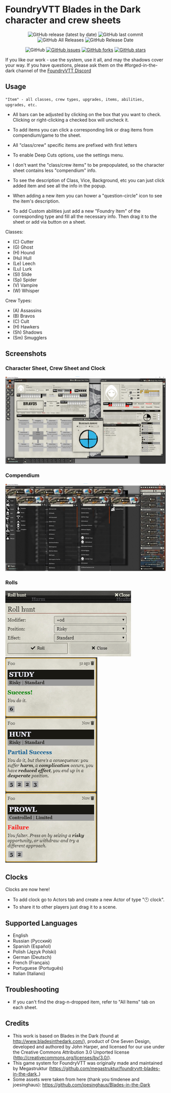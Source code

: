 # FoundryVTT Blades in the Dark character and crew sheets

<p align="center">
<img alt="GitHub release (latest by date)" src="https://img.shields.io/github/v/release/dez384/foundryvtt-blades-in-the-dark"> <img alt="GitHub last commit" src="https://img.shields.io/github/last-commit/dez384/foundryvtt-blades-in-the-dark"> <img alt="GitHub All Releases" src="https://img.shields.io/github/downloads/dez384/foundryvtt-Blades68/total" /> <img alt="GitHub Release Date" src="https://img.shields.io/github/release-date/dez384/foundryvtt-blades-in-the-dark?label=latest%20release" /> 
</p>
<p align="center">
<img alt="GitHub" src="https://img.shields.io/github/license/dez384/foundryvtt-blades-in-the-dark"> <a href="https://github.com/dez384/foundryvtt-Blades68/issues"><img alt="GitHub issues" src="https://img.shields.io/github/issues/dez384/foundryvtt-blades-in-the-dark"></a> <a href="https://github.com/dez384/foundryvtt-Blades68/network"><img alt="GitHub forks" src="https://img.shields.io/github/forks/dez384/foundryvtt-blades-in-the-dark"></a> <a href="https://github.com/dez384/foundryvtt-Blades68/stargazers"><img alt="GitHub stars" src="https://img.shields.io/github/stars/dez384/foundryvtt-blades-in-the-dark"></a> 
</p>

If you like our work - use the system, use it all, and may the shadows cover your way.
If you have questions, please ask them on the #forged-in-the-dark channel of the [FoundryVTT Discord](https://discord.gg/foundryvtt)

## Usage
`"Item" - all classes, crew types, upgrades, items, abilities, upgrades, etc.`

- All bars can be adjusted by clicking on the box that you want to check. Clicking or right-clicking a checked box will uncheck it.
- To add items you can click a corresponding link or drag items from compendium/game to the sheet.
- All "class/crew" specific items are prefixed with first letters
- To enable Deep Cuts options, use the settings menu.

- I don't want the "class/crew items" to be prepopulated, so the character sheet contains less "compendium" info.
- To see the description of Class, Vice, Background, etc you can just click added item and see all the info in the popup.
- When adding a new item you can hower a "question-circle" icon to see the item's description.
- To add Custom abilities just add a new "Foundry Item" of the corresponding type and fill all the necessary info. Then drag it to the sheet or add via button on a sheet.

Classes:
- (C)  Cutter
- (G)  Ghost
- (H)  Hound
- (Hu) Hull
- (Le) Leech
- (Lu) Lurk
- (Sl) Slide
- (Sp) Spider
- (V)  Vampire
- (W)  Whisper

Crew Types:
- (A)  Assassins
- (B)  Bravos
- (C)  Cult
- (H)  Hawkers
- (Sh) Shadows
- (Sm) Smugglers

## Screenshots

### Character Sheet, Crew Sheet and Clock
![alt screen][screenshot_all]

### Compendium
![alt screen][screenshot_compendium]

### Rolls
![alt screen][screenshot_roll_1]
![alt screen][screenshot_roll_2]

## Clocks
Clocks are now here!
- To add clock go to Actors tab and create a new Actor of type "🕛 clock".
- To share it to other players just drag it to a scene.

## Supported Languages
- English
- Russian (Русский)
- Spanish (Español)
- Polish (Język Polski)
- German (Deutsch)
- French (Français)
- Portuguese (Português)
- Italian (Italiano)

## Troubleshooting
- If you can't find the drag-n-dropped item, refer to "All Items" tab on each sheet.

## Credits
- This work is based on Blades in the Dark (found at http://www.bladesinthedark.com/), product of One Seven Design, developed and authored by John Harper, and licensed for our use under the Creative Commons Attribution 3.0 Unported license (http://creativecommons.org/licenses/by/3.0/).
- This game system for FoundryVTT was originally made and maintained by Megastruktur (https://github.com/megastruktur/foundryvtt-blades-in-the-dark_)
- Some assets were taken from here (thank you  timdenee and joesinghaus): https://github.com/joesinghaus/Blades-in-the-Dark


[screenshot_all]: ./images/screenshot_all.png "screenshot_all"
[screenshot_compendium]: ./images/screenshot_compendium.png "screenshot_compendium"
[screenshot_roll_1]: ./images/screenshot_roll_1.png "screenshot_roll_1"
[screenshot_roll_2]: ./images/screenshot_roll_2.png "screenshot_roll_2"
